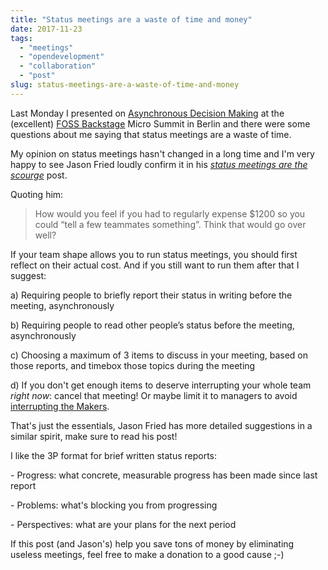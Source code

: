 ```yaml
---
title: "Status meetings are a waste of time and money"
date: 2017-11-23
tags: 
  - "meetings"
  - "opendevelopment"
  - "collaboration"
  - "post"
slug: status-meetings-are-a-waste-of-time-and-money
---
```


Last Monday I presented on [Asynchronous Decision Making](https://www.slideshare.net/bdelacretaz/asynchronous-decision-making-foss-backstage-2017) at the (excellent) [FOSS Backstage](https://foss-backstage.de/) Micro Summit in Berlin and there were some questions about me saying that status meetings are a waste of time.

My opinion on status meetings hasn't changed in a long time and I'm very happy to see Jason Fried loudly confirm it in his _[status meetings are the scourge](https://m.signalvnoise.com/status-meetings-are-the-scourge-39f49267ca90)_ post.

Quoting him:

> How would you feel if you had to regularly expense $1200 so you could “tell a few teammates something”. Think that would go over well?

If your team shape allows you to run status meetings, you should first reflect on their actual cost. And if you still want to run them after that I suggest:

a) Requiring people to briefly report their status in writing before the meeting, asynchronously

b) Requiring people to read other people’s status before the meeting, asynchronously

c) Choosing a maximum of 3 items to discuss in your meeting, based on those reports, and timebox those topics during the meeting

d) If you don't get enough items to deserve interrupting your whole team _right now_: cancel that meeting! Or maybe limit it to managers to avoid [interrupting the Makers](http://www.paulgraham.com/makersschedule.html).

That's just the essentials, Jason Fried has more detailed suggestions in a similar spirit, make sure to read his post!

I like the 3P format for brief written status reports:

\- Progress: what concrete, measurable progress has been made since last report

\- Problems: what's blocking you from progressing

\- Perspectives: what are your plans for the next period

If this post (and Jason's) help you save tons of money by eliminating useless meetings, feel free to make a donation to a good cause ;-)
